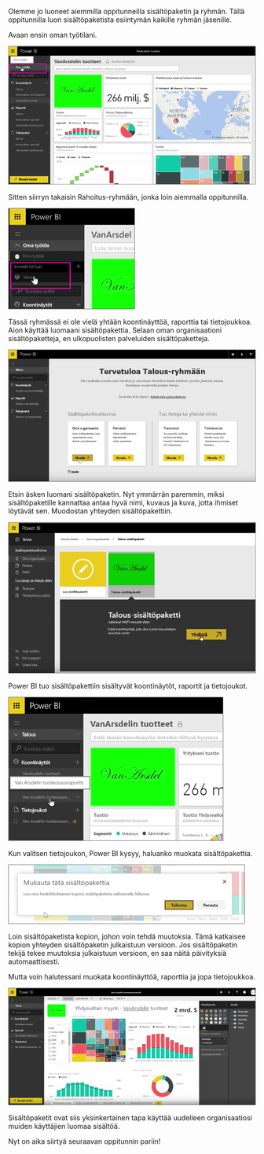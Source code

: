 Olemme jo luoneet aiemmilla oppitunneilla sisältöpaketin ja ryhmän. Tällä oppitunnilla luon sisältöpaketista esiintymän kaikille ryhmän jäsenille.

Avaan ensin oman työtilani.

![Jakaminen ja yhteistyö Power BI:ssä](./media/6-3-use-content-packs/pbi_learn06_03myworkspace.png)

Sitten siirryn takaisin Rahoitus-ryhmään, jonka loin aiemmalla oppitunnilla.

![Jakaminen ja yhteistyö Power BI:ssä](./media/6-3-use-content-packs/pbi_learn06_03switch2group.png)

Tässä ryhmässä ei ole vielä yhtään koontinäyttöä, raporttia tai tietojoukkoa. Aion käyttää luomaani sisältöpakettia. Selaan oman organisaationi sisältöpaketteja, en ulkopuolisten palveluiden sisältöpaketteja.

![Jakaminen ja yhteistyö Power BI:ssä](./media/6-3-use-content-packs/pbi_learn06_03myorgcontpk.png)

Etsin äsken luomani sisältöpaketin. Nyt ymmärrän paremmin, miksi sisältöpaketille kannattaa antaa hyvä nimi, kuvaus ja kuva, jotta ihmiset löytävät sen. Muodostan yhteyden sisältöpakettiin.

![Jakaminen ja yhteistyö Power BI:ssä](./media/6-3-use-content-packs/pbi_learn06_03contgallry.png)

Power BI tuo sisältöpakettiin sisältyvät koontinäytöt, raportit ja tietojoukot.

![Jakaminen ja yhteistyö Power BI:ssä](./media/6-3-use-content-packs/pbi_learn06_03added2group.png)

Kun valitsen tietojoukon, Power BI kysyy, haluanko muokata sisältöpakettia.

![Jakaminen ja yhteistyö Power BI:ssä](./media/6-3-use-content-packs/pbi_learn06_03personalize.png)

Loin sisältöpaketista kopion, johon voin tehdä muutoksia. Tämä katkaisee kopion yhteyden sisältöpaketin julkaistuun versioon. Jos sisältöpaketin tekijä tekee muutoksia julkaistuun versioon, en saa näitä päivityksiä automaattisesti.

Mutta voin halutessani muokata koontinäyttöä, raporttia ja jopa tietojoukkoa.

![Jakaminen ja yhteistyö Power BI:ssä](./media/6-3-use-content-packs/pbi_learn06_03editreport.png)

Sisältöpaketit ovat siis yksinkertainen tapa käyttää uudelleen organisaatiosi muiden käyttäjien luomaa sisältöä.

Nyt on aika siirtyä seuraavan oppitunnin pariin!

